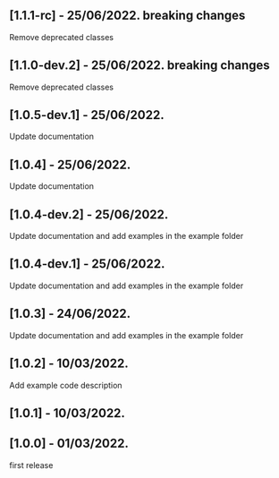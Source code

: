 ## [1.1.1-rc] - 25/06/2022. breaking changes
Remove deprecated classes

## [1.1.0-dev.2] - 25/06/2022. breaking changes
Remove deprecated classes

## [1.0.5-dev.1] - 25/06/2022.
Update documentation

## [1.0.4] - 25/06/2022.
Update documentation

## [1.0.4-dev.2] - 25/06/2022.
Update documentation and add examples in the example folder

## [1.0.4-dev.1] - 25/06/2022.
Update documentation and add examples in the example folder

## [1.0.3] - 24/06/2022.
Update documentation and add examples in the example folder

## [1.0.2] - 10/03/2022.
Add example code description

## [1.0.1] - 10/03/2022.

## [1.0.0] - 01/03/2022.
first release
